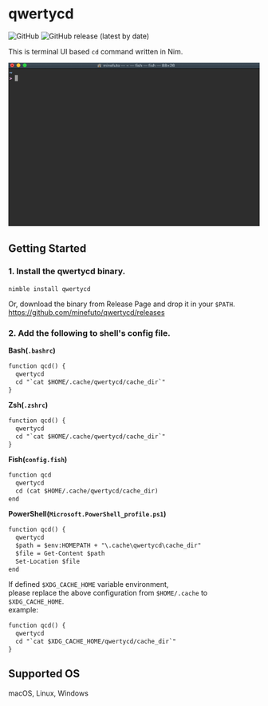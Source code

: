 # qwertycd
![GitHub](https://img.shields.io/github/license/minefuto/qwertycd?style=for-the-badge)
![GitHub release (latest by date)](https://img.shields.io/github/v/release/minefuto/qwertycd?style=for-the-badge)

This is terminal UI based `cd` command written in Nim.

<img src="https://github.com/minefuto/qwertycd/blob/master/gif/qwertycd.gif">

## Getting Started

### 1. Install the qwertycd binary.
```
nimble install qwertycd
```

Or, download the binary from Release Page and drop it in your `$PATH`.  
<https://github.com/minefuto/qwertycd/releases>


### 2. Add the following to shell's config file.
**Bash(`.bashrc`)**
```
function qcd() {
  qwertycd
  cd "`cat $HOME/.cache/qwertycd/cache_dir`"
}
```
**Zsh(`.zshrc`)**
```
function qcd() {
  qwertycd
  cd "`cat $HOME/.cache/qwertycd/cache_dir`"
}
```
**Fish(`config.fish`)**
```
function qcd
  qwertycd
  cd (cat $HOME/.cache/qwertycd/cache_dir)
end
```
**PowerShell(`Microsoft.PowerShell_profile.ps1`)**
```
function qcd() {
  qwertycd
  $path = $env:HOMEPATH + "\.cache\qwertycd\cache_dir"
  $file = Get-Content $path
  Set-Location $file
end
```

If defined `$XDG_CACHE_HOME` variable environment,  
please replace the above configuration from `$HOME/.cache` to `$XDG_CACHE_HOME`.  
example:  
```
function qcd() {
  qwertycd
  cd "`cat $XDG_CACHE_HOME/qwertycd/cache_dir`"
}
```
## Supported OS
macOS, Linux, Windows
